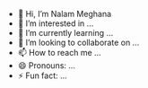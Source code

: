 - 👋 Hi, I’m Nalam Meghana
- 👀 I’m interested in ...
- 🌱 I’m currently learning ...
- 💞️ I’m looking to collaborate on ...
- 📫 How to reach me ...
- 😄 Pronouns: ...
- ⚡ Fun fact: ...

<!---
NalamMeghana/NalamMeghana is a ✨ special ✨ repository because its `README.md` (this file) appears on your GitHub profile.
You can click the Preview link to take a look at your changes.
--->
